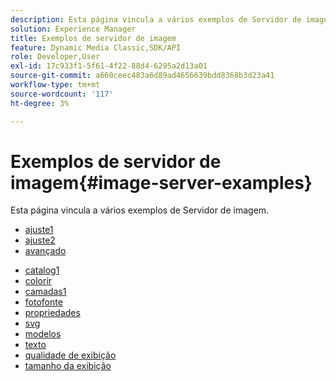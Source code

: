 ```yaml
---
description: Esta página vincula a vários exemplos de Servidor de imagem.
solution: Experience Manager
title: Exemplos de servidor de imagem
feature: Dynamic Media Classic,SDK/API
role: Developer,User
exl-id: 17c933f1-5f61-4f22-88d4-6295a2d13a01
source-git-commit: a660ceec483a6d89ad4656639bdd8368b3d23a41
workflow-type: tm+mt
source-wordcount: '117'
ht-degree: 3%

---
```


# Exemplos de servidor de imagem{#image-server-examples}

Esta página vincula a vários exemplos de Servidor de imagem.
<!-- As of August 29 (and likely months or years before this date), none of the links below work anymore! -->

* [ajuste1](http://crc.scene7.com/is-docs/examples/adjust1.htm)
* [ajuste2](http://crc.scene7.com/is-docs/examples/adjust2.htm)
* [avançado](http://crc.scene7.com/is-docs/examples/advanced.htm)

<!-- * [anchors](http://crc.scene7.com/is-docs/examples/anchors.htm) -->
* [catalog1](http://crc.scene7.com/is-docs/examples/catalog1.htm)
* [colorir](http://crc.scene7.com/is-docs/examples/colorize.htm)
* [camadas1](http://crc.scene7.com/is-docs/examples/layering1.htm)
* [fotofonte](http://crc.scene7.com/is-docs/examples/photofont.htm)
* [propriedades](http://crc.scene7.com/is-docs/examples/properties.htm)
* [svg](http://crc.scene7.com/is-docs/examples/svg.htm)
* [modelos](http://crc.scene7.com/is-docs/examples/templates.htm)
* [texto](http://crc.scene7.com/is-docs/examples/text.htm)
* [qualidade de exibição](http://crc.scene7.com/is-docs/examples/view-quality.htm)
* [tamanho da exibição](http://crc.scene7.com/is-docs/examples/view-size.htm)
